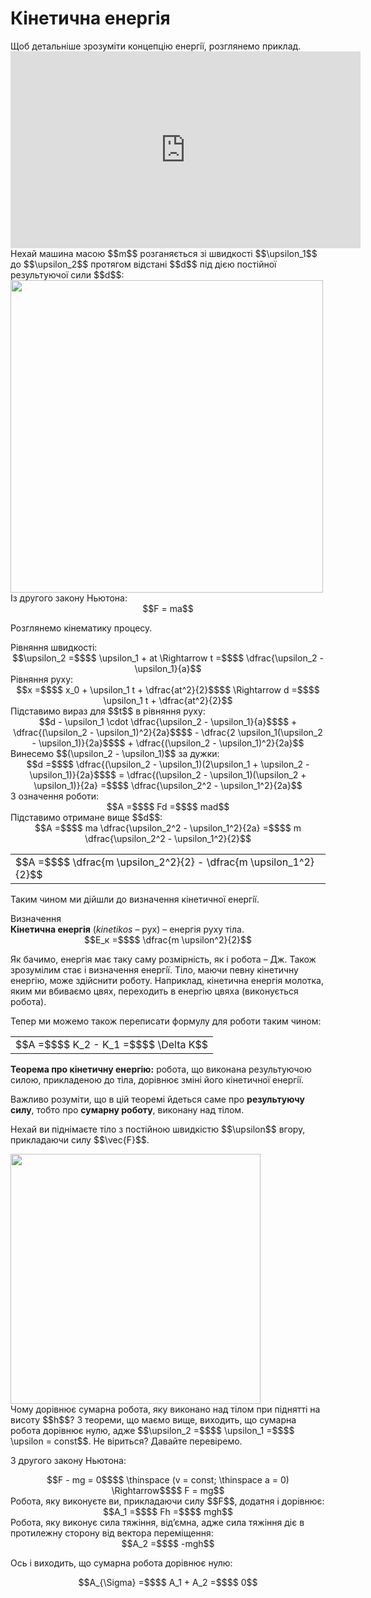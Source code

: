 # Кiнетична енергiя

<div class="space">Щоб детальнiше зрозумiти концепцiю енергiї, розглянемо приклад.</div>

<div class="space"><div class="fluidMedia">
<iframe width="560" height="315" src="https://www.youtube.com/embed/UxaTK_g3zPA" frameborder="0" allowfullscreen></iframe>
</div>
<div class="popup">
</div></div>

<div class="space">Нехай машина масою $$m$$ розганяється зi швидкостi $$\upsilon_1$$ до $$\upsilon_2$$ протягом відстані $$d$$ пiд дiєю постiйної результуючої сили $$d$$:</div>

<div class="space"><img class="image" width="500"  src="https://rawgit.com/chudaol/ed-era-book-physics/master/images/chapter_7/20.png"></div>

<div class="space">Iз другого закону Ньютона:</div>

<div class="space" align="center">$$F = ma$$</div>

Розглянемо кiнематику процесу.

<div class="space">Рiвняння швидкостi:</div>

<div class="space" align="center">$$\upsilon_2 =$$$$ \upsilon_1 + at \Rightarrow t =$$$$ \dfrac{\upsilon_2 - \upsilon_1}{a}$$</div>

<div class="space">Рiвняння руху:</div>

<div class="space" align="center">$$x =$$$$ x_0 + \upsilon_1 t + \dfrac{at^2}{2}$$$$ \Rightarrow d =$$$$ \upsilon_1 t + \dfrac{at^2}{2}$$</div>

<div class="space">Пiдставимо вираз для $$t$$ в рiвняння руху:</div> 

<div class="space" align="center">$$d - \upsilon_1 \cdot \dfrac{\upsilon_2 - \upsilon_1}{a}$$$$ + \dfrac{(\upsilon_2 - \upsilon_1)^2}{2a}$$$$ - \dfrac{2 \upsilon_1(\upsilon_2 - \upsilon_1)}{2a}$$$$ + \dfrac{(\upsilon_2 - \upsilon_1)^2}{2a}$$</div>

<div class="space">Винесемо $$(\upsilon_2 - \upsilon_1)$$ за дужки:</div>

<div class="space" align="center">$$d =$$$$ \dfrac{(\upsilon_2 - \upsilon_1)(2\upsilon_1 + \upsilon_2 - \upsilon_1)}{2a}$$$$ = \dfrac{(\upsilon_2 - \upsilon_1)(\upsilon_2 + \upsilon_1)}{2a} =$$$$ \dfrac{\upsilon_2^2 - \upsilon_1^2}{2a}$$</div>

<div class="space">З означення роботи:</div>

<div class="space" align="center">$$A =$$$$ Fd =$$$$ mad$$</div>

<div class="space">Пiдставимо отримане вище $$d$$:</div>

<div class="space" align="center">$$A =$$$$ ma \dfrac{\upsilon_2^2 - \upsilon_1^2}{2a} =$$$$ m \dfrac{\upsilon_2^2 - \upsilon_1^2}{2}$$</div>

<div class="space"><div class="centered-table-wrapper">
<table class="centered-table">
<tr class="eq">
<td class="eq">
<p1>$$A =$$$$ \dfrac{m \upsilon_2^2}{2} - \dfrac{m \upsilon_1^2}{2}$$</p1>
</td>
</tr>
</table></div></div>

<div class="space"><p class="p3">Таким чином ми дiйшли до визначення кiнетичної енергiї.</p></div>

<div class="eoz-wrap">
<span class="eoz">Визначення</span>
<div class="eoz-text">
<div class="space"><span class="p1"><b>Кiнетична енергiя</b> (<i>kinetikos</i> – рух)</span> – енергiя руху тiла.</div>

<div align="center">$$E_к =$$$$ \dfrac{m \upsilon^2}{2}$$</div>
</div>
</div>
</table></div></div>

<div class="space"><p class="p3">Як бачимо, енергiя має таку саму розмiрнiсть, як i робота – Дж. Також зрозумiлим стає i визначення енергiї. Тiло, маючи певну кiнетичну енергiю, може здiйснити роботу. Наприклад, кiнетична енергiя молотка, яким ми вбиваємо цвях, переходить в енергiю цвяха (виконується робота).</p></div>

<div class="space"><p class="p3">Тепер ми можемо також переписати формулу для роботи таким чином:</p></div>

<div class="space"><div class="centered-table-wrapper">
<table class="centered-table">
<tr class="eq">
<td class="eq">
<p1>$$A =$$$$ K_2 - K_1 =$$$$ \Delta K$$</p1>
</td>
</tr>
</table></div></div>

<div class="space"><span class="p1"><b>Теорема про кiнетичну енергiю:</b></span> робота, що виконана результуючою силою, прикладеною до тiла, дорiвнює змiнi його кiнетичної енергiї.</div>

<div class="space"><p class="p3">Важливо розумiти, що в цiй теоремi йдеться саме про <b>результуючу силу</b>, тобто про <b>сумарну роботу</b>, виконану над тiлом.</p></div>

<div class="space"><p class="p3">Нехай ви пiднiмаєте тiло з постiйною швидкiстю $$\upsilon$$ вгору, прикладаючи силу $$\vec{F}$$.</p></div>

<div class="space"><img class="image" width="400"  src="https://rawgit.com/chudaol/ed-era-book-physics/master/images/chapter_7/11.png"></div>

<div class="space">Чому дорiвнює сумарна робота, яку виконано над тiлом при пiдняттi на висоту $$h$$? З теореми, що маємо вище, виходить, що сумарна робота дорiвнює нулю, адже $$\upsilon_2 =$$$$ \upsilon_1 =$$$$ \upsilon = const$$. Не вiриться? Давайте перевiремо.</div>

<div class="space"><p class="p3">З другого закону Ньютона:</p></div>

<div class="space" align="center">$$F - mg = 0$$$$ \thinspace (v = const; \thinspace a = 0) \Rightarrow$$$$ F = mg$$</div>

<div class="space">Робота, яку виконуєте ви, прикладаючи силу $$F$$, додатня i дорiвнює:</div>

<div class="space" align="center">$$A_1 =$$$$ Fh =$$$$ mgh$$</div>

<div class="space">Робота, яку виконує сила тяжiння, вiд’ємна, адже сила тяжiння дiє в протилежну сторону вiд вектора перемiщення:</div>

<div class="space" align="center">$$A_2 =$$$$ -mgh$$</div>

<div class="space"><p class="p3">Ось i виходить, що сумарна робота дорiвнює нулю:</p></div>

<div align="center">$$A_{\Sigma} =$$$$ A_1 + A_2 =$$$$ 0$$</div>